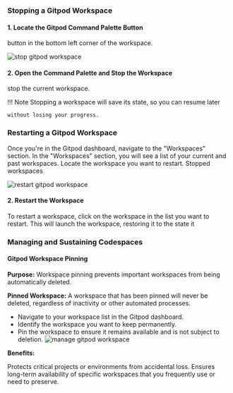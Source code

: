 ### Stopping a Gitpod Workspace

#### 1. Locate the Gitpod Command Palette Button

button in the bottom left corner of the workspace.

![stop gitpod workspace](../../assets/gitpod2.png)


#### 2. Open the Command Palette and Stop the Workspace

stop the current workspace.

!!! Note
    Stopping a workspace will save its state, so you can resume later

    without losing your progress.

### Restarting a Gitpod Workspace


Once you're in the Gitpod dashboard, navigate to the "Workspaces" section.
In the "Workspaces" section, you will see a list of your current and past
workspaces. Locate the workspace you want to restart. Stopped workspaces

![restart gitpod workspace](../../assets/gitpod4.png)


#### 2. Restart the Workspace

To restart a workspace, click on the workspace in the list you want to
restart. This will launch the workspace, restoring it to the state it

### Managing and Sustaining Codespaces

#### Gitpod Workspace Pinning

**Purpose:** Workspace pinning prevents important workspaces from being
automatically deleted.

**Pinned Workspace:** A workspace that has been pinned will never be deleted,
regardless of inactivity or other automated processes.
- Navigate to your workspace list in the Gitpod dashboard.
- Identify the workspace you want to keep permanently.
- Pin the workspace to ensure it remains available and is not subject to
deletion.  ![manage gitpod workspace](../../assets/manage_workspace.png)

**Benefits:**

Protects critical projects or environments from accidental loss.  Ensures
long-term availability of specific workspaces that you frequently use or need to
preserve.
